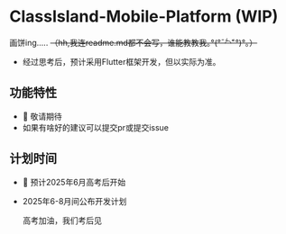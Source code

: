 # ClassIsland-Mobile-Platform (WIP)
画饼ing..... ~~（hh,我连readme.md都不会写，谁能教教我｡°(°¯᷄◠¯᷅°)°｡）~~
- 经过思考后，预计采用Flutter框架开发，但以实际为准。
## 功能特性
- 🚧 敬请期待
- 如果有啥好的建议可以提交pr或提交issue

## 计划时间
- 🚧 预计2025年6月高考后开始
- 2025年6-8月间公布开发计划

   高考加油，我们考后见
